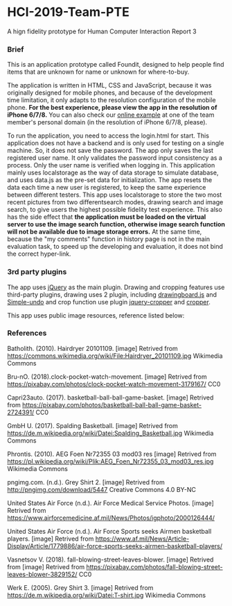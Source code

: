 # HCI-2019-Team-PTE
A hign fidelity prototype for Human Computer Interaction Report 3
<h3>Brief</h3>
<p>This is an application prototype called Foundit, designed to help people find items that are unknown for name or unknown for where-to-buy.</p>
<p>The application is written in HTML, CSS and JavaScript, because it was originally designed for mobile phones, and because of the development time limitation, it only adapts to the resolution configuration of the mobile phone. <strong>For the best experience, please view the app in the resolution of iPhone 6/7/8.</strong> You can also check our <a href="http://wallygood.net/prototype/login.html">online example</a> at one of the team member's personal domain (in the resolution of iPhone 6/7/8, please).</p>

<p>To run the application, you need to access the login.html for start. This application does not have a backend and is only used for testing on a single machine. So, it does not save the password. The app only saves the last registered user name. It only validates the password input consistency as a process. Only the user name is verified when logging in. This application mainly uses localstorage as the way of data storage to simulate database, and uses data.js as the pre-set data for initialization. The app resets the data each time a new user is registered, to keep the same experience between different testers. This app uses localstorage to store the two most recent pictures from two differentsearch modes, drawing search and image search, to give users the highest possible fidelity test experience. This also has the side effect that <strong> the application must be loaded on the virtual server to use the image search function, otherwise image search function will not be available due to image storage errors.</strong> At the same time, because the "my comments" function in history page is not in the main evaluation task, to speed up the developing and evaluation, it does not bind the correct hyper-link.</p>


<h3>3rd party plugins</h3>
<p>The app uses <a href="http://jquery.com/">jQuery</a> as the main plugin. Drawing and cropping features use third-party plugins, drawing uses 2 plugin, including <a href="https://github.com/Leimi/drawingboard.js">drawingboard.js</a> and <a href="https://github.com/mattjmattj/simple-undo">Simple-undo</a> and crop function use plugin <a href="https://github.com/fengyuanchen/jquery-cropper">jquery-cropper</a> and <a href="https://github.com/fengyuanchen/cropperjs">cropper</a>.</p>



This app uses public image resources, reference listed below:
<h3>References</h3>

Batholith. (2010). Hairdryer 20101109. [image] Retrived from https://commons.wikimedia.org/wiki/File:Hairdryer_20101109.jpg Wikimedia Commons

Bru-nO. (2018).clock-pocket-watch-movement. [image] Retrived from  https://pixabay.com/photos/clock-pocket-watch-movement-3179167/ CC0

Capri23auto. (2017). basketball-ball-ball-game-basket. [image] Retrived from https://pixabay.com/photos/basketball-ball-ball-game-basket-2724391/ CC0

GmbH U. (2017). Spalding Basketball. [image] Retrived from https://de.m.wikipedia.org/wiki/Datei:Spalding_Basketball.jpg Wikimedia Commons

Phrontis. (2010). AEG Foen Nr72355 03 mod03 res [image] Retrived from https://pl.wikipedia.org/wiki/Plik:AEG_Foen_Nr72355_03_mod03_res.jpg Wikimedia Commons

pngimg.com. (n.d.). Grey Shirt 2. [image] Retrived from http://pngimg.com/download/5447 Creative Commons 4.0 BY-NC 

United States Air Force (n.d.). Air Force Medical Service Photos. [image] Retrived from https://www.airforcemedicine.af.mil/News/Photos/igphoto/2000126444/ 

United States Air Force (n.d.). Air Force Sports seeks Airmen basketball players. [image] Retrived from https://www.af.mil/News/Article-Display/Article/1779886/air-force-sports-seeks-airmen-basketball-players/

Vasnetsov V. (2018). fall-blowing-street-leaves-blower. [image] Retrived from [image] Retrived from https://pixabay.com/photos/fall-blowing-street-leaves-blower-3829152/ CC0

Werk E. (2005). Grey Shirt 3. [image] Retrived from https://de.m.wikipedia.org/wiki/Datei:T-shirt.jpg Wikimedia Commons
